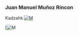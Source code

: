 ### Juan Manuel Muñoz Rincon
Kadzahk [![M](https://upload.wikimedia.org/wikipedia/fr/thumb/c/c8/Twitter_Bird.svg/30px-Twitter_Bird.svg.png)](https://twitter.com/kadzahk)

 [![M](https://giphy.com/embed/11XxC0wD3jVSCI)

